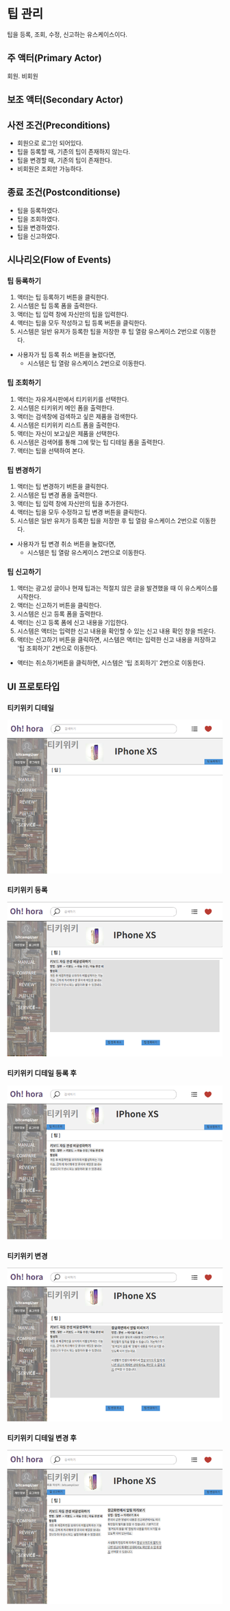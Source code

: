 # 팁 관리
팁을 등록, 조회, 수정, 신고하는 유스케이스이다.

## 주 액터(Primary Actor)
회원. 비회원

## 보조 액터(Secondary Actor)

## 사전 조건(Preconditions)
- 회원으로 로그인 되어있다.
- 팁을 등록할 때, 기존의 팁이 존재하지 않는다.
- 팁을 변경할 때, 기존의 팁이 존재한다.
- 비회원은 조회만 가능하다.

## 종료 조건(Postconditionse)
- 팁을 등록하였다.
- 팁을 조회하였다.
- 팁을 변경하였다.
- 팁을 신고하였다.

## 시나리오(Flow of Events)

### 팁 등록하기
1. 액터는 팁 등록하기 버튼을 클릭한다.
2. 시스템은 팁 등록 폼을 출력한다.
3. 액터는 팁 입력 창에 자신만의 팁을 입력한다.
4. 액터는 팁을 모두 작성하고 팁 등록 버튼을 클릭한다.
5. 시스템은 일반 유저가 등록한 팁을 저장한 후 팁 열람 유스케이스 2번으로 이동한다.
  - 사용자가 팁 등록 취소 버튼을 눌렀다면,
    - 시스템은 팁 열람 유스케이스 2번으로 이동한다.
        
### 팁 조회하기
1. 액터는 자유게시판에서 티키위키를 선택한다.
2. 시스템은 티키위키 메인 폼을 출력한다.
3. 액터는 검색창에 검색하고 싶은 제품을 검색한다.
2. 시스템은 티키위키 리스트 폼을 출력한다.
3. 액터는 자신이 보고싶은 제품을 선택한다.
4. 시스템은 검색어를 통해 그에 맞는 팁 디테일 폼을 출력한다.
5. 액터는 팁을 선택하여 본다.

### 팁 변경하기
1. 액터는 팁 변경하기 버튼을 클릭한다.
2. 시스템은 팁 변경 폼을 출력한다.
3. 액터는 팁 입력 창에 자신만의 팁을 추가한다.
4. 액터는 팁을 모두 수정하고 팁 변경 버튼을 클릭한다.
5. 시스템은 일반 유저가 등록한 팁을 저장한 후 팁 열람 유스케이스 2번으로 이동한다.
  - 사용자가 팁 변경 취소 버튼을 눌렀다면,
    - 시스템은 팁 열람 유스케이스 2번으로 이동한다.

### 팁 신고하기
1. 액터는 광고성 글이나 현재 팁과는 적절치 않은 글을 발견했을 때 이 유스케이스를 시작한다.
2. 액터는 신고하기 버튼을 클릭한다.
3. 시스템은 신고 등록 폼을 출력한다.
4. 액터는 신고 등록 폼에 신고 내용을 기입한다.
5. 시스템은 액터는 입력한 신고 내용을 확인할 수 있는 신고 내용 확인 창을 띄운다.
6. 액터는 신고하기 버튼을 클릭하면, 시스템은 액터는 입력한 신고 내용을 저장하고 '팁 조회하기' 2번으로 이동한다.
  - 액터는 취소하기버튼을 클릭하면, 시스템은 '팁 조회하기' 2번으로 이동한다.

## UI 프로토타입

### 티키위키 디테일
![티키위키 디테일](./images/tikiwiki-detail.png)

### 티키위키 등록
![티키위키 등록](./images/tikiwiki-add.png)

### 티키위키 디테일 등록 후
![티키위키 디테일 등록 후](./images/tikiwiki-afterAdd.png)

### 티키위키 변경
![티키위키 변경](./images/tikiwiki-update.png)

### 티키위키 디테일 변경 후
![티키위키 디테일 변경 후](./images/tikiwiki-afterUpdate.png)
